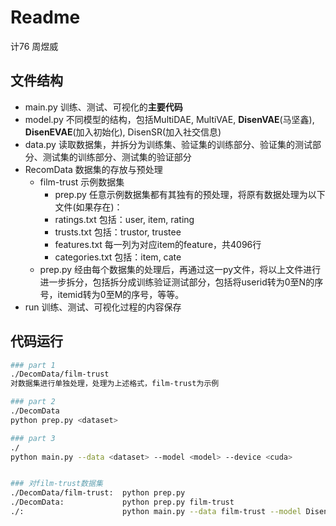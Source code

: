 # Readme

计76 周煜威



## 文件结构

* main.py    训练、测试、可视化的**主要代码**
* model.py    不同模型的结构，包括MultiDAE, MultiVAE, **DisenVAE**(马坚鑫), **DisenEVAE**(加入初始化), DisenSR(加入社交信息)
* data.py    读取数据集，并拆分为训练集、验证集的训练部分、验证集的测试部分、测试集的训练部分、测试集的验证部分
* RecomData    数据集的存放与预处理
  * film-trust    示例数据集
    * prep.py    任意示例数据集都有其独有的预处理，将原有数据处理为以下文件(如果存在)：
    * ratings.txt    包括：user, item, rating
    * trusts.txt    包括：trustor, trustee
    * features.txt    每一列为对应item的feature，共4096行
    * categories.txt    包括：item, cate
  * prep.py    经由每个数据集的处理后，再通过这一py文件，将以上文件进行进一步拆分，包括拆分成训练验证测试部分，包括将userid转为0至N的序号，itemid转为0至M的序号，等等。
* run    训练、测试、可视化过程的内容保存



## 代码运行

```bash
### part 1
./DecomData/film-trust
对数据集进行单独处理，处理为上述格式，film-trust为示例

### part 2
./DecomData
python prep.py <dataset>

### part 3
./
python main.py --data <dataset> --model <model> --device <cuda>


### 对film-trust数据集
./DecomData/film-trust:  python prep.py
./DecomData:             python prep.py film-trust
./:                      python main.py --data film-trust --model DisenVAE --device cuda:0
```



